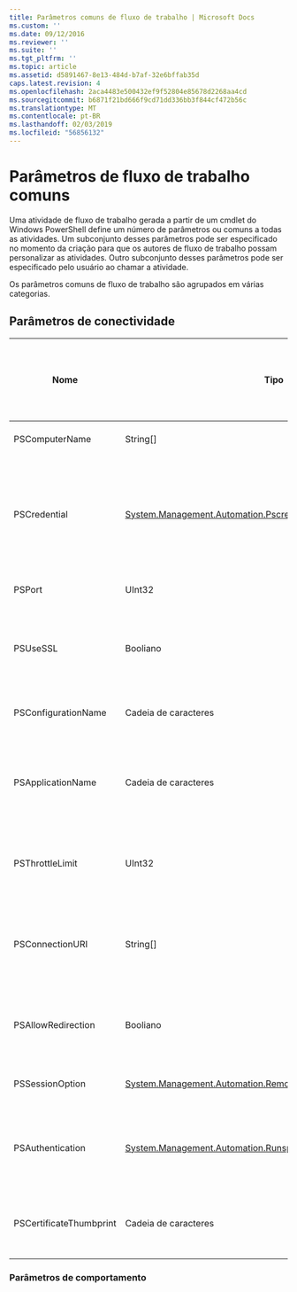 ```yaml
---
title: Parâmetros comuns de fluxo de trabalho | Microsoft Docs
ms.custom: ''
ms.date: 09/12/2016
ms.reviewer: ''
ms.suite: ''
ms.tgt_pltfrm: ''
ms.topic: article
ms.assetid: d5891467-8e13-484d-b7af-32e6bffab35d
caps.latest.revision: 4
ms.openlocfilehash: 2aca4483e500432ef9f52804e85678d2268aa4cd
ms.sourcegitcommit: b6871f21bd666f9cd71dd336bb3f844cf472b56c
ms.translationtype: MT
ms.contentlocale: pt-BR
ms.lasthandoff: 02/03/2019
ms.locfileid: "56856132"
---
```

# <a name="common-workflow-parameters"></a>Parâmetros de fluxo de trabalho comuns

Uma atividade de fluxo de trabalho gerada a partir de um cmdlet do Windows PowerShell define um número de parâmetros ou comuns a todas as atividades. Um subconjunto desses parâmetros pode ser especificado no momento da criação para que os autores de fluxo de trabalho possam personalizar as atividades. Outro subconjunto desses parâmetros pode ser especificado pelo usuário ao chamar a atividade.

Os parâmetros comuns de fluxo de trabalho são agrupados em várias categorias.

## <a name="connectivity-parameters"></a>Parâmetros de conectividade

|Nome|Tipo|Descrição|Pode ser especificado pelo usuário final em tempo de execução?|Pode ser especificado pelo autor de fluxo de trabalho no momento da criação?|Pode ser especificado pelo autor de fluxo de trabalho na instanciação?|
|----------|----------|-----------------|-----------------------------------------------------|------------------------------------------------------------|-----------------------------------------------------------|
|PSComputerName|String[]|Uma lista de nomes de computador para o qual iniciar trabalhos.|Sim|Sim|Sim|
|PSCredential|[System.Management.Automation.Pscredential](/dotnet/api/System.Management.Automation.PSCredential)|A credencial de autenticação a usar para fazer logon no computador especificado pelo parâmetro PSComputerName. Esse parâmetro é válido somente se PSComputerName for especificado.|Sim|Sim|Sim|
|PSPort|UInt32|A porta a ser usado para executar o fluxo de trabalho.|Sim|Sim|Sim|
|PSUseSSL|Booliano|Use protocolo seguro Sockets Layer (SSL) para estabelecer uma conexão segura com o computador remoto para executar o fluxo de trabalho.|Sim|Sim|Sim|
|PSConfigurationName|Cadeia de caracteres|A configuração de sessão usada para executar o fluxo de trabalho.|Sim|Sim|Sim|
|PSApplicationName|Cadeia de caracteres|A parte do nome de aplicativo do URI de conexão para a execução de fluxo de trabalho. Use este parâmetro somente quando você não estiver usando o parâmetro ConnectionURI.|Sim|Sim|Sim|
|PSThrottleLimit|UInt32|O número máximo de conexões simultâneas que podem ser estabelecidas para executar o fluxo de trabalho.|Sim|TBD|Sim|
|PSConnectionURI|String[]|Uma matriz de URIs totalmente qualificado que especificam os pontos de extremidade para as sessões interativas, usadas para executar o fluxo de trabalho.|Sim|Sim|Sim|
|PSAllowRedirection|Booliano|Especifica se deve permitir o redirecionamento dessa conexão para um URI alternativo para executar o fluxo de trabalho.|Sim|Sim|Sim|
|PSSessionOption|[System.Management.Automation.Remoting.Pssessionoption](/dotnet/api/System.Management.Automation.Remoting.PSSessionOption)|Opções avançadas para a sessão usada para executar o fluxo de trabalho.|Sim|Sim|Sim|
|PSAuthentication|[System.Management.Automation.Runspaces.Authenticationmechanism](/dotnet/api/System.Management.Automation.Runspaces.AuthenticationMechanism)|Um valor igual a [authenticationmechanism](/dotnet/api/System.Management.Automation.Runspaces.AuthenticationMechanism) enumeração que especifica o mecanismo de autenticação usado para autenticar as credenciais do usuário.|Sim|Sim|Sim|
|PSCertificateThumbprint|Cadeia de caracteres|Digital certificado de chave pública (X509) de uma conta de usuário que tenha permissão para executar o fluxo de trabalho.|Sim|Sim|Sim|

### <a name="behavior-parameters"></a>Parâmetros de comportamento